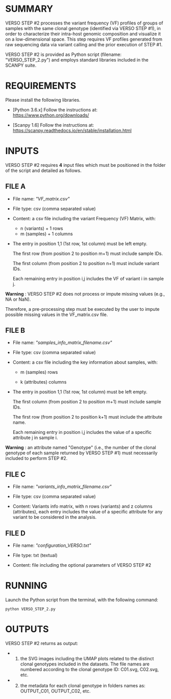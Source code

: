 # SUMMARY
VERSO STEP #2 processes the variant frequency (VF) profiles of groups of samples with the same clonal genotype (identified via VERSO STEP #1), in order to characterize their intra-host genomic composition and visualize it on a low-dimensional space. 
This step requires VF profiles generated from raw sequencing data via variant calling and the prior execution of STEP #1.

VERSO STEP #2 is provided as Python script (filename: "VERSO_STEP_2.py") and employs standard libraries included in the SCANPY suite. 

# REQUIREMENTS
Please install the following libraries.

* [Python 3.6.x] Follow the instructions at: https://www.python.org/downloads/

* [Scanpy 1.6] Follow the instructions at: https://scanpy.readthedocs.io/en/stable/installation.html


# INPUTS
  
VERSO STEP #2 requires **4** input files which must be positioned in the folder of the script and detailed as follows.

## FILE A
* File name: _"VF_matrix.csv"_

* File type: csv (comma separated value)

* Content: a csv file including the variant Frequency (VF) Matrix, with:
	* n (variants) + 1 rows  
	* m (samples) + 1 columns 
	
* The entry in position 1,1 (1st row, 1st column) must be left empty. 

	The first row (from position 2 to position m+1) must include sample IDs.

	The first column (from position 2 to position n+1) must include variant IDs.

	Each remaining entry in position i,j includes the VF of variant i in sample j. 


**Warning** : VERSO STEP #2 does not process or impute missing values (e.g., NA or NaN).

Therefore, a pre-processing step must be executed by the user to impute possible missing values in the VF_matrix.csv file.



## FILE B
* File name: _"samples_info_matrix_filename.csv"_

* File type: csv (comma separated value)

* Content: a csv file including the key information about samples, with: 

	* m (samples) rows 
	
	* k (attributes) columns

* The entry in position 1,1 (1st row, 1st column) must be left empty. 

	The first column (from position 2 to position m+1) must include sample IDs.

	The first row (from position 2 to position k+1) must include the attribute name.

	Each remaining entry in position i,j includes the value of a specific attribute j in sample i.  


**Warning** : an attribute named "Genotype" (i.e., the number of the clonal genotype of each sample returned by VERSO STEP #1) must necessarily included to perform STEP #2.


## FILE C
* File name: _"variants_info_matrix_filename.csv"_

* File type: csv (comma separated value)

* Content: Variants info matrix, with n rows (variants) and z columns (attributes), each entry includes the value of a specific attribute for any variant to be considered in the analysis. 
        

## FILE D
* File name: _"configuration_VERSO.txt"_

* File type: txt (textual)

* Content: file including the optional parameters of VERSO STEP #2


# RUNNING
Launch the Python script from the terminal, with the following command: 

	python VERSO_STEP_2.py

# OUTPUTS
VERSO STEP #2 returns as output:

* 1) the SVG images including the UMAP plots related to the distinct clonal genotypes included in the datasets. The file names are numbered according to the clonal genotype ID: C01.svg, C02.svg, etc. 

* 2) the metadata for each clonal genotype in folders names as: OUTPUT_C01, OUTPUT_C02, etc. 
